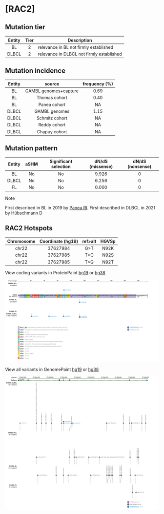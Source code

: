 # [RAC2]

## Mutation tier

|Entity|Tier|Description                              |
|:------:|:----:|-----------------------------------------|
|BL    |2   |relevance in BL not firmly established   |
|DLBCL |2   |relevance in DLBCL not firmly established|
## Mutation incidence

|Entity|source               |frequency (%)|
|:------:|:---------------------:|:-------------:|
|BL    |GAMBL genomes+capture|0.69         |
|BL    |Thomas cohort        |0.40         |
|BL    |Panea cohort         |  NA         |
|DLBCL |GAMBL genomes        |1.15         |
|DLBCL |Schmitz cohort       |  NA         |
|DLBCL |Reddy cohort         |  NA         |
|DLBCL |Chapuy cohort        |  NA         |

## Mutation pattern

|Entity|aSHM|Significant selection|dN/dS (missense)|dN/dS (nonsense)|
|:------:|:----:|:---------------------:|:----------------:|:----------------:|
|BL    |No  |No                   |9.926           |0               |
|DLBCL |No  |No                   |6.256           |0               |
|FL    |No  |No                   |0.000           |0               |


> [!NOTE]
> First described in BL in 2019 by [Panea RI](https://pubmed.ncbi.nlm.nih.gov/31558468). First described in DLBCL in 2021 by [Hübschmann D](https://pubmed.ncbi.nlm.nih.gov/33953289)


 ## RAC2 Hotspots

| Chromosome |Coordinate (hg19) | ref>alt | HGVSp | 
 | :---:| :---: | :--: | :---: |
| chr22 | 37627984 | G>T | N92K |
| chr22 | 37627985 | T>C | N92S |
| chr22 | 37627985 | T>G | N92T |

View coding variants in ProteinPaint [hg19](https://www.bcgsc.ca/downloads/morinlab/GAMBL/test/genes/RAC2_protein.html)  or [hg38](https://www.bcgsc.ca/downloads/morinlab/GAMBL/test/genes/RAC2_protein_hg38.html)

![image](images/proteinpaint/RAC2_NM_002872.svg)

View all variants in GenomePaint [hg19](https://www.bcgsc.ca/downloads/morinlab/GAMBL/test/genes/RAC2.html)  or [hg38](https://www.bcgsc.ca/downloads/morinlab/GAMBL/test/genes/RAC2_hg38.html)

![image](images/proteinpaint/RAC2.svg)
